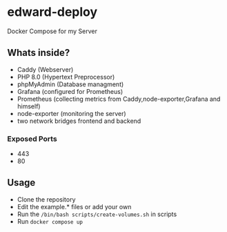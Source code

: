 # edward-deploy
Docker Compose for my Server
## Whats inside?
- Caddy (Webserver)
- PHP 8.0 (Hypertext Preprocessor)
- phpMyAdmin (Database managment)
- Grafana (configured for Prometheus)
- Prometheus (collecting metrics from Caddy,node-exporter,Grafana and himself)
- node-exporter (monitoring the server)
- two network bridges frontend and backend
### Exposed Ports
- 443
- 80
## Usage
- Clone the repository
- Edit the example.* files or add your own
- Run the `/bin/bash scripts/create-volumes.sh` in scripts
- Run `docker compose up`
